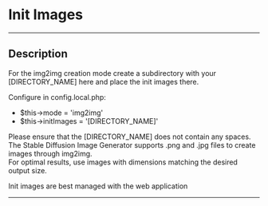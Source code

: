 # Init Images
***


## Description
For the img2img creation mode create a subdirectory with your [DIRECTORY_NAME] here and place the init images there.

Configure in config.local.php:  
- &#36;this->mode = 'img2img'
- &#36;this->initImages = '[DIRECTORY_NAME]'

Please ensure that the [DIRECTORY_NAME] does not contain any spaces.  
The Stable Diffusion Image Generator supports .png and .jpg files to create images through img2img.  
For optimal results, use images with dimensions matching the desired output size.

Init images are best managed with the web application
***